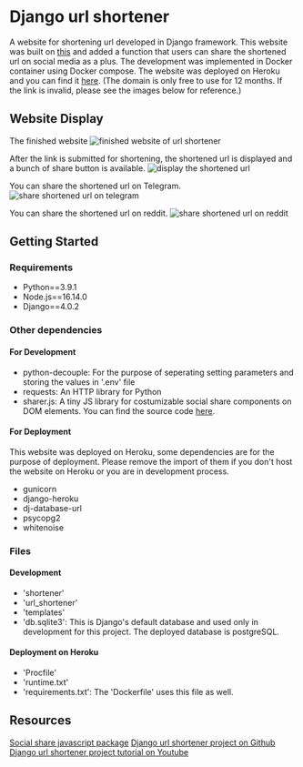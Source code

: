 # Django url shortener
A website for shortening url developed in Django framework. This website was built on [this](https://github.com/tomitokko/django_url_shortner) and added a function that users can share the shortened url on social media as a plus. The development was implemented in Docker container using Docker compose. The website was deployed on Heroku and you can find it [here](www.kykt.tk). (The domain is only free to use for 12 months. If the link is invalid, please see the images below for reference.)

## Website Display

The finished website
![finished website of url shortener](/assets/images/web_shortener.png "Website")

After the link is submitted for shortening, the shortened url is displayed and a bunch of share button is available.
![display the shortened url](/assets/images/web_shortener.png "shortening url")

You can share the shortened url on Telegram.
![share shortened url on telegram](/assets/images/web_shortener.png "share on telegram")

You can share the shortened url on reddit.
![share shortened url on reddit](/assets/images/web_shortener.png "share on reddit")


## Getting Started

### Requirements

- Python==3.9.1
- Node.js==16.14.0
- Django==4.0.2

### Other dependencies

#### For Development

- python-decouple: For the purpose of seperating setting parameters and storing the values in '.env' file
- requests: An HTTP library for Python
- sharer.js: A tiny JS library for costumizable social share components on DOM elements. You can find the source code [here](https://github.com/ellisonleao/sharer.js). 

#### For Deployment

This website was deployed on Heroku, some dependencies are for the purpose of deployment. Please remove the import of them if you don't host the website on Heroku or you are in development process.

- gunicorn
- django-heroku
- dj-database-url
- psycopg2
- whitenoise

### Files

#### Development

- 'shortener'
- 'url_shortener'
- 'templates'
- 'db.sqlite3': This is Django's default database and used only in development for this project. The deployed database is postgreSQL.

#### Deployment on Heroku

- 'Procfile'
- 'runtime.txt'
- 'requirements.txt': The 'Dockerfile' uses this file as well.


## Resources

[Social share javascript package](https://ellisonleao.github.io/sharer.js/)
[Django url shortener project on Github](https://github.com/tomitokko/django_url_shortner)
[Django url shortener project tutorial on Youtube](https://www.youtube.com/watch?v=qPtScmB8CgA&list=PL1neKdrN14qPnbqipaDxcKK0qfrCb1Qpb&index=4&t=2569s&ab_channel=freeCodeCamp.org)

